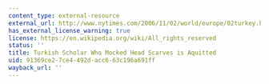 ```yaml
---
content_type: external-resource
external_url: http://www.nytimes.com/2006/11/02/world/europe/02turkey.html
has_external_license_warning: true
license: https://en.wikipedia.org/wiki/All_rights_reserved
status: ''
title: Turkish Scholar Who Mocked Head Scarves is Aquitted
uid: 91369ce2-7ce4-492d-acc6-63c196a691ff
wayback_url: ''
---
```

